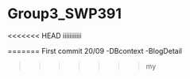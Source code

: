# Group3_SWP391

<<<<<<< HEAD
iiiiiiiiiii

=======
First commit 20/09 
-DBcontext 
-BlogDetail
>>>>>>> my
